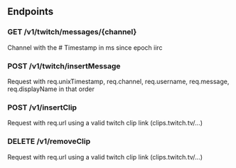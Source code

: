 ## Endpoints

### GET /v1/twitch/messages/{channel}

Channel with the \#
Timestamp in ms since epoch iirc

### POST /v1/twitch/insertMessage

Request with req.unixTimestamp, req.channel, req.username, req.message, req.displayName in that order

### POST /v1/insertClip

Request with req.url using a valid twitch clip link (clips.twitch.tv/...)

### DELETE /v1/removeClip

Request with req.url using a valid twitch clip link (clips.twitch.tv/...)
